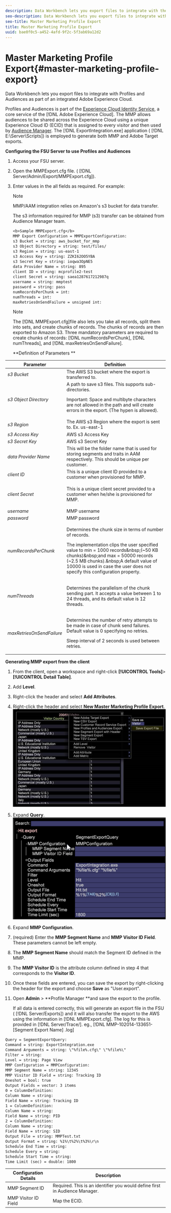 ```yaml
---
description: Data Workbench lets you export files to integrate with the Profiles and Audiences Export as part of an integrated Adobe Experience Cloud.
seo-description: Data Workbench lets you export files to integrate with Profiles and Audiences as part of an integrated Adobe Experience Cloud.
seo-title: Master Marketing Profile Export
title: Master Marketing Profile Export
uuid: bae0f0c5-a452-4afd-9f2c-5f3ab69a12d2
---
```


# Master Marketing Profile Export{#master-marketing-profile-export}

Data Workbench lets you export files to integrate with Profiles and Audiences as part of an integrated Adobe Experience Cloud.

<!-- <a id="section_731922BC8628479198A41EF3EA72F2FF"></a> -->

Profiles and Audiences is part of the [Experience Cloud Identity Service](https://docs.adobe.com/content/help/en/id-service/using/home.html), a core service of the [!DNL Adobe Experience Cloud]. The MMP allows audiences to be shared across the Experience Cloud using a unique Experience Cloud ID (ECID) that is assigned to every visitor and then used by [Audience Manager](http://marketing.adobe.com/resources/help/en_US/em/). The [!DNL ExportIntegration.exe] application ( [!DNL E:\Server\Scripts]) is employed to generate both MMP and Adobe Target exports.

**Configuring the FSU Server to use Profiles and Audiences**

1. Access your FSU server. 
1. Open the MMPExport.cfg file. ( [!DNL Server/Admin/Export/MMPExport.cfg]). 
1. Enter values in the all fields as required. For example: 

   >[!NOTE]
   >
   >MMP/AAM integration relies on Amazon's s3 bucket for data transfer. 
   >
   >
   >The s3 information required for MMP (s3) transfer can be obtained from Audience Manager team.

   ```
   <b>Sample MMPExport.cfg</b> 
   MMP Export Configuration = MMPExportConfiguration: 
   s3 Bucket = string: aws_bucket_for_mmp 
   s3 Object Directory = string: test/files/ 
   s3 Region = string: us-east-1 
   s3 Access Key = string: ZZKI62OO5YBA 
   s3 Secret Key = string: ioqwa3OpNE5 
   data Provider Name = string: 895 
   client ID = string: mcprofile2-test 
   client Secret = string: saea1287617212987q 
   username = string: mmptest 
   password = string: pass 
   numRecordsPerChunk = int:  
   numThreads = int:  
   maxRetriesOnSendFailure = unsigned int:
   ```

   >[!NOTE]
   >
   >The [!DNL MMPExport.cfg]file also lets you take all records, split them into sets, and create chunks of records. The chunks of records are then exported to Amazon S3. Three mandatory parameters are required to create chunks of records: [!DNL numRecordsPerChunk], [!DNL numThreads], and [!DNL maxRetriesOnSendFailure].

   **Definition of Parameters ** 

<table id="table_DDEFBC45895A4663973F9C2EB9052FEF"> 
 <thead> 
  <tr> 
   <th colname="col1" class="entry"> Parameter </th> 
   <th colname="col2" class="entry"> Definition </th> 
  </tr> 
 </thead>
 <tbody> 
  <tr> 
   <td colname="col1"> <i>s3 Bucket</i> </td> 
   <td colname="col2"> The AWS S3 bucket where the export is transferred to. </td> 
  </tr> 
  <tr> 
   <td colname="col1"> <i>s3 Object Directory</i> </td> 
   <td colname="col2"> A path to save s3 files. This supports sub-directories. <p> <p>Important:  Space and multibyte characters are not allowed in the path and will create errors in the export. (The hypen is allowed). </p> </p> </td> 
  </tr> 
  <tr> 
   <td colname="col1"> <i>s3 Region</i> </td> 
   <td colname="col2"> The AWS s3 Region where the export is sent to. Ex. us-east-1 </td> 
  </tr> 
  <tr> 
   <td colname="col1"> <i>s3 Access Key</i> </td> 
   <td colname="col2"> AWS s3 Access Key </td> 
  </tr> 
  <tr> 
   <td colname="col1"> <i>s3 Secret Key</i> </td> 
   <td colname="col2"> AWS s3 Secret Key </td> 
  </tr> 
  <tr> 
   <td colname="col1"> <i>data Provider Name</i> </td> 
   <td colname="col2"> This will be the folder name that is used for storing segments and traits in AAM respectively. This should be unique per customer. </td> 
  </tr> 
  <tr> 
   <td colname="col1"> <i>client ID</i> </td> 
   <td colname="col2"> This is a unique client ID provided to a customer when provisioned for MMP. </td> 
  </tr> 
  <tr> 
   <td colname="col1"> <i>client Secret</i> </td> 
   <td colname="col2"> <p><i></i>This is a unique client secret provided to a customer when he/she is provisioned for MMP. </p> </td> 
  </tr> 
  <tr> 
   <td colname="col1"> <i>username</i> </td> 
   <td colname="col2"> MMP username </td> 
  </tr> 
  <tr> 
   <td colname="col1"> <i>password</i> </td> 
   <td colname="col2"> MMP password </td> 
  </tr> 
  <tr> 
   <td colname="col1"> <i>numRecordsPerChunk</i> </td> 
   <td colname="col2"> <p>Determines the chunk size in terms of number of records. </p> <p>The implementation clips the user specified value to min = 1000 records&amp;nbsp;(~50 KB chunks)&amp;nbsp;and max = 50000 records (~2.5 MB chunks).&amp;nbsp;A default value of 10000 is used in case the user does not specify this configuration property. </p> </td> 
  </tr> 
  <tr> 
   <td colname="col1"> <i>numThreads</i> </td> 
   <td colname="col2"> <p>Determines the parallelism of the chunk sending part. It accepts a value between 1 to 24 threads, and its default value is 12 threads. </p> </td> 
  </tr> 
  <tr> 
   <td colname="col1"> <i>maxRetriesOnSendFailure</i> </td> 
   <td colname="col2"> <p>Determines the number of retry attempts to be made in case of chunk send failures. Default value is 0 specifying no retries. </p> <p>Sleep interval of 2 seconds is used between retries. </p> </td> 
  </tr> 
 </tbody> 
</table>

**Generating MMP export from the client**

1. From the client, open a workspace and right-click **[!UICONTROL Tools]**> **[!UICONTROL Detail Table]**. 

1. Add **Level**. 
1. Right-click the header and select **Add Attributes**. 
1. Right-click the header and select **New Master Marketing Profile Export**. ![](assets/mmp_mmp_export.png)

1. Expand **Query**. ![](assets/mmp_mmp_query.png)

1. Expand **MMP Configuration**. 
1. (required) Enter the **MMP Segment Name** and **MMP Visitor ID Field**. These parameters cannot be left empty. 

1. The **MMP Segment Name** should match the Segment ID defined in the MMP. 
1. The **MMP Visitor ID** is the attribute column defined in step 4 that corresponds to the **Visitor ID**. 

1. Once these fields are entered, you can save the export by right-clicking the header for the export and choose **Save** as "User\.export". 
1. Open **Admin** > **Profile Manager **and save the export to the profile.

   If all data is entered correctly, this will generate an export file in the FSU ( [!DNL Server/Exports]) and it will also transfer the export to the AWS using the information in [!DNL MMPExport.cfg]. The log for this is provided in [!DNL Server/Trace/]. eg., [!DNL MMP-102014-133651- [Segment Export Name] .log]

```
Query = SegmentExportQuery: 
Command = string: ExportIntegration.exe 
Command Arguments = string: \"%file%.cfg\" \"%file%\" 
Filter = string: 
Level = string: Page View 
MMP Configuration = MMPConfiguration: 
MMP Segment Name = string: 12345 
MMP Visitor ID Field = string: Tracking ID 
Oneshot = bool: true 
Output Fields = vector: 3 items 
0 = ColumnDefinition: 
Column Name = string: 
Field Name = string: Tracking ID 
1 = ColumnDefinition: 
Column Name = string: 
Field Name = string: PID 
2 = ColumnDefinition: 
Column Name = string: 
Field Name = string: SID 
Output File = string: MMPTest.txt 
Output Format = string: %1%\t%2%\t%3%\r\n 
Schedule End Time = string: 
Schedule Every = string: 
Schedule Start Time = string: 
Time Limit (sec) = double: 1800 
```

|  Configuration Details  | Description  |
|---|---|
|  MMP Segment ID  | Required. This is an identifier you would define first in Audience Manager.  |
|  MMP Visitor ID Field  | Map the ECID.  |

